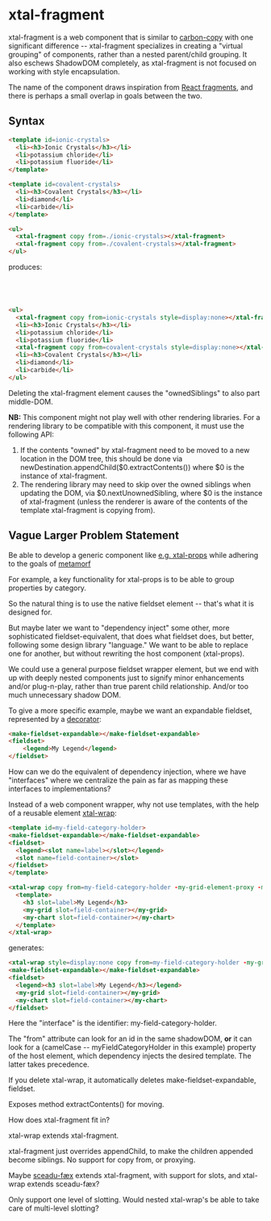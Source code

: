 # xtal-fragment

xtal-fragment is a web component that is similar to [carbon-copy](https://github.com/bahrus/carbon-copy) with one significant difference -- xtal-fragment specializes in creating a "virtual grouping" of components, rather than a nested parent/child grouping.  It also eschews ShadowDOM completely, as xtal-fragment is not focused on working with style encapsulation.

The name of the component draws inspiration from [React fragments](https://mariusschulz.com/blog/jsx-fragment-syntax-in-typescript#:~:text=A%20fragment%20lets%20us%20group%20multiple%20JSX%20elements,React.Fragment%20instead%20of%20using%20the%20new%20JSX%20syntax%3A), and there is perhaps a small overlap in goals between the two.

## Syntax

```html
<template id=ionic-crystals>
  <li><h3>Ionic Crystals</h3></li>
  <li>potassium chloride</li>
  <li>potassium fluoride</li>
</template>

<template id=covalent-crystals>
  <li><h3>Covalent Crystals</h3></li>
  <li>diamond</li>
  <li>carbide</li>
</template>

<ul>
  <xtal-fragment copy from=./ionic-crystals></xtal-fragment>
  <xtal-fragment copy from=./covalent-crystals></xtal-fragment>
</ul>
```

produces:

```html




<ul>
  <xtal-fragment copy from=ionic-crystals style=display:none></xtal-fragment>
  <li><h3>Ionic Crystals</h3></li>
  <li>potassium chloride</li>
  <li>potassium fluoride</li>  
  <xtal-fragment copy from=covalent-crystals style=display:none></xtal-fragment>
  <li><h3>Covalent Crystals</h3></li>
  <li>diamond</li>
  <li>carbide</li>
</ul>
```

Deleting the xtal-fragment element causes the "ownedSiblings" to also part middle-DOM.

**NB:**  This component might not play well with other rendering libraries. For a rendering library to be compatible with this component, it must use the following API:

1.  If the contents "owned" by xtal-fragment need to be moved to a new location in the DOM tree, this should be done via newDestination.appendChild($0.extractContents()) where $0 is the instance of xtal-fragment.
2.  The rendering library may need to skip over the owned siblings when updating the DOM, via $0.nextUnownedSibling, where $0 is the instance of xtal-fragment (unless the renderer is aware of the contents of the template xtal-fragment is copying from).

## Vague Larger Problem Statement

Be able to develop a generic component like [e.g. xtal-props](https://github.com/bahrus/xtal-props) while adhering to the goals of [metamorf](https://github.com/bahrus/metamorf)

For example, a key functionality for xtal-props is to be able to group properties by category.

So the natural thing is to use the native fieldset element -- that's what it is designed for.

But maybe later we want to "dependency inject" some other, more sophisticated fieldset-equivalent, that does what fieldset does, but better, following some design library "language."  We want to be able to replace one for another, but without rewriting the host component (xtal-props).

We could use a general purpose fieldset wrapper element, but we end with up with deeply nested components just to signify minor enhancements and/or plug-n-play, rather than true parent child relationship.  And/or too much unnecessary shadow DOM.

To give a more specific example, maybe we want an expandable fieldset, represented by a [decorator](https://github.com/bahrus/xtal-deco):

```html
<make-fieldset-expandable></make-fieldset-expandable>
<fieldset>
    <legend>My Legend</legend>
</fieldset>
```

How can we do the equivalent of dependency injection, where we have "interfaces" where we centralize the pain as far as mapping these interfaces to implementations?

Instead of a web component wrapper, why not use templates, with the help of a reusable element [xtal-wrap](https://github.com/bahrus/xtal-wrap):

```html
<template id=my-field-category-holder>
<make-fieldset-expandable></make-fieldset-expandable>
<fieldset>
  <legend><slot name=label></slot></legend>
  <slot name=field-container></slot>
</fieldset>
</template>

<xtal-wrap copy from=my-field-category-holder -my-grid-element-proxy -my-chart-element-proxy>
  <template>
    <h3 slot=label>My Legend</h3>
    <my-grid slot=field-container></my-grid>
    <my-chart slot=field-container></my-chart>
  </template>
</xtal-wrap>
```

generates:

```html
<xtal-wrap style=display:none copy from=my-field-category-holder -my-grid-element-proxy -my-chart-element-proxy></xtal-wrap>
<make-fieldset-expandable></make-fieldset-expandable>
<fieldset>
  <legend><h3 slot=label>My Legend</h3></legend>
  <my-grid slot=field-container></my-grid>
  <my-chart slot=field-container></my-chart>
</fieldset>
```

Here the "interface" is the identifier: my-field-category-holder.

The "from" attribute can look for an id in the same shadowDOM, **or** it can look for a (camelCase -- myFieldCategoryHolder in this example) property of the host element, which dependency injects the desired template.  The latter takes precedence.

If you delete xtal-wrap, it automatically deletes make-fieldset-expandable, fieldset.

Exposes method extractContents() for moving.

How does xtal-fragment fit in?

xtal-wrap extends xtal-fragment.

xtal-fragment just overrides appendChild, to make the children appended become siblings.  No support for  copy from, or proxying.

Maybe [sceadu-fæx](https://github.com/bahrus/sceadu-fax) extends xtal-fragment, with support for slots, and xtal-wrap extends sceadu-fæx?

Only support one level of slotting.  Would nested xtal-wrap's be able to take care of multi-level slotting?
